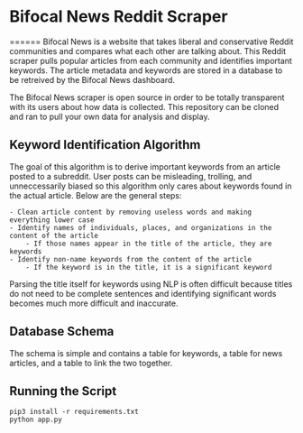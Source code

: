 # Bifocal News Reddit Scraper
======
Bifocal News is a website that takes liberal and conservative Reddit communities and compares what each other are talking about. This Reddit scraper pulls popular articles from each community and identifies important keywords. The article metadata and keywords are stored in a database to be retreived by the Bifocal News dashboard.

The Bifocal News scraper is open source in order to be totally transparent with its users about how data is collected. This repository can be cloned and ran to pull your own data for analysis and display.

## Keyword Identification Algorithm
The goal of this algorithm is to derive important keywords from an article posted to a subreddit. User posts can be misleading, trolling, and unneccessarily biased so this algorithm only cares about keywords found in the actual article. Below are the general steps:

    - Clean article content by removing useless words and making everything lower case
    - Identify names of individuals, places, and organizations in the content of the article
        - If those names appear in the title of the article, they are keywords
    - Identify non-name keywords from the content of the article
        - If the keyword is in the title, it is a significant keyword

Parsing the title itself for keywords using NLP is often difficult because titles do not need to be complete sentences and identifying significant words becomes much more difficult and inaccurate.

## Database Schema
The schema is simple and contains a table for keywords, a table for news articles, and a table to link the two together.

## Running the Script

    pip3 install -r requirements.txt
    python app.py
